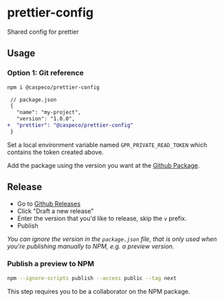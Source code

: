 # prettier-config

Shared config for prettier

## Usage

### Option 1: Git reference

```bash
npm i @caspeco/prettier-config
```

```diff
 // package.json
 {
   "name": "my-project",
   "version": "1.0.0",
+  "prettier": "@caspeco/prettier-config"
 }
```

Set a local environment variable named `GPR_PRIVATE_READ_TOKEN` which contains the token created above.

Add the package using the version you want at the [Github Package](https://github.com/Caspeco/prettier-config/pkgs/npm/prettier-config).


## Release

- Go to [Github Releases](https://github.com/Caspeco/prettier-config/releases)
- Click "Draft a new release"
- Enter the version that you'd like to release, skip the `v` prefix.
- Publish

_You can ignore the version in the `package.json` file, that is only used when you're publishing manually to NPM, e.g. a preview version._

### Publish a preview to NPM

```bash
npm --ignore-scripts publish --access public --tag next
```

This step requires you to be a collaborator on the NPM package.
